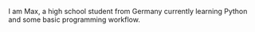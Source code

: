 I am Max, a high school student from Germany currently learning Python and some basic programming workflow.
